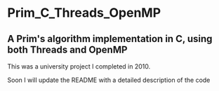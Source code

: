 # Prim_C_Threads_OpenMP

## A Prim's algorithm implementation in C, using both Threads and OpenMP

This was a university project I completed in 2010. 

Soon I will update the README with a detailed description of the code
